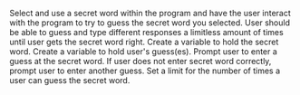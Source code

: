 Select and use a secret word within the program and have the user interact with the program to try to guess the secret word you selected.
User should be able to guess and type different responses a limitless amount of times until user gets the secret word right.
Create a variable to hold the secret word.
Create a variable to hold user's guess(es).
Prompt user to enter a guess at the secret word. If user does not enter secret word correctly, prompt user to enter another guess.
Set a limit for the number of times a user can guess the secret word.
